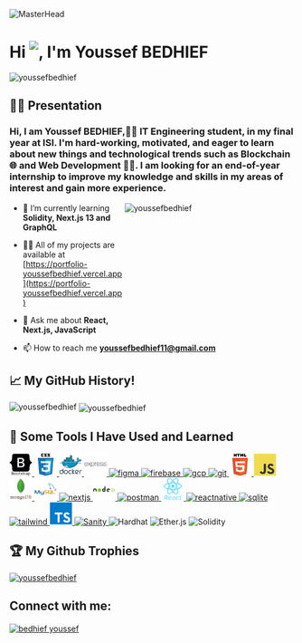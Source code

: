![MasterHead](https://camo.githubusercontent.com/ba9f3bd30647e352a3f5e1e45eb45c6ec7bad6155cd16aaedf4a426738da0ca5/68747470733a2f2f696e646f616e616c79746963612e636f6d2f7374617469632f696d616765732f62616e6e6572722e676966)

<h1 align="left">Hi <img <img src="https://camo.githubusercontent.com/e8e7b06ecf583bc040eb60e44eb5b8e0ecc5421320a92929ce21522dbc34c891/68747470733a2f2f6d656469612e67697068792e636f6d2f6d656469612f6876524a434c467a6361737252346961377a2f67697068792e676966" height="30px" data-canonical-src="https://media.giphy.com/media/hvRJCLFzcasrR4ia7z/giphy.gif" style="max-width: 100%; display: inline-block;" data-target="animated-image.originalImage">, I'm Youssef BEDHIEF</h1>
<div>
<p> <img src="https://komarev.com/ghpvc/?username=youssefbedhief&label=Profile%20views&color=0e75b6&style=flat" alt="youssefbedhief" /> </p>
 </div>
<h2 border-bottom="1px solid">🙋‍♂️  Presentation</h2>
<h3 align="left">Hi, I am Youssef BEDHIEF,👨‍🎓 IT Engineering student, in my final year at ISI. I'm hard-working, motivated, and eager to learn about new things and technological trends such as Blockchain🌐 and Web Development 👨‍💻. I am looking for an end-of-year internship to improve my knowledge and skills in my areas of interest and gain more experience.</h3>
<img align="right" height="200" width="300" src="https://corebitweb.com/wp-content/uploads/2021/09/blockchain-development.gif" alt="youssefbedhief" />

- 🌱 I’m currently learning **Solidity, Next.js 13 and GraphQL**

- 👨‍💻 All of my projects are available at [https://portfolio-youssefbedhief.vercel.app](https://portfolio-youssefbedhief.vercel.app)

- 💬 Ask me about **React, Next.js, JavaScript**

- 📫 How to reach me **youssefbedhief11@gmail.com**


<h2 border-bottom="1px solid">📈  My GitHub History!</h2>
<p><img align="left" src="https://github-readme-stats.vercel.app/api/top-langs?username=youssefbedhief&theme=noctis_minimus&show_icons=true&locale=en&layout=compact" alt="youssefbedhief" /></p>

<p>&nbsp;<img align="center" src="https://github-readme-stats.vercel.app/api?username=youssefbedhief&theme=noctis_minimus&show_icons=true&locale=en" alt="youssefbedhief" /></p>


<h2 align="left">🚀  Some Tools I Have Used and Learned</h2>
<p align="left"> <a href="https://getbootstrap.com" target="_blank" rel="noreferrer"> <img src="https://raw.githubusercontent.com/devicons/devicon/master/icons/bootstrap/bootstrap-plain-wordmark.svg" alt="bootstrap" width="40" height="40"/> </a> <a href="https://www.w3schools.com/css/" target="_blank" rel="noreferrer"> <img src="https://raw.githubusercontent.com/devicons/devicon/master/icons/css3/css3-original-wordmark.svg" alt="css3" width="40" height="40"/> </a> <a href="https://www.docker.com/" target="_blank" rel="noreferrer"> <img src="https://raw.githubusercontent.com/devicons/devicon/master/icons/docker/docker-original-wordmark.svg" alt="docker" width="40" height="40"/> </a> <a href="https://expressjs.com" target="_blank" rel="noreferrer"> <img src="https://raw.githubusercontent.com/devicons/devicon/master/icons/express/express-original-wordmark.svg" alt="express" width="40" height="40"/> </a> <a href="https://www.figma.com/" target="_blank" rel="noreferrer"> <img src="https://www.vectorlogo.zone/logos/figma/figma-icon.svg" alt="figma" width="40" height="40"/> </a> <a href="https://firebase.google.com/" target="_blank" rel="noreferrer"> <img src="https://www.vectorlogo.zone/logos/firebase/firebase-icon.svg" alt="firebase" width="40" height="40"/> </a> <a href="https://cloud.google.com" target="_blank" rel="noreferrer"> <img src="https://www.vectorlogo.zone/logos/google_cloud/google_cloud-icon.svg" alt="gcp" width="40" height="40"/> </a> <a href="https://git-scm.com/" target="_blank" rel="noreferrer"> <img src="https://www.vectorlogo.zone/logos/git-scm/git-scm-icon.svg" alt="git" width="40" height="40"/> </a> <a href="https://www.w3.org/html/" target="_blank" rel="noreferrer"> <img src="https://raw.githubusercontent.com/devicons/devicon/master/icons/html5/html5-original-wordmark.svg" alt="html5" width="40" height="40"/> </a> <a href="https://developer.mozilla.org/en-US/docs/Web/JavaScript" target="_blank" rel="noreferrer"> <img src="https://raw.githubusercontent.com/devicons/devicon/master/icons/javascript/javascript-original.svg" alt="javascript" width="40" height="40"/> </a> <a href="https://www.mongodb.com/" target="_blank" rel="noreferrer"> <img src="https://raw.githubusercontent.com/devicons/devicon/master/icons/mongodb/mongodb-original-wordmark.svg" alt="mongodb" width="40" height="40"/> </a> <a href="https://www.mysql.com/" target="_blank" rel="noreferrer"> <img src="https://raw.githubusercontent.com/devicons/devicon/master/icons/mysql/mysql-original-wordmark.svg" alt="mysql" width="40" height="40"/> </a> <a href="https://nextjs.org/" target="_blank" rel="noreferrer"> <img src="https://cdn.worldvectorlogo.com/logos/nextjs-2.svg" alt="nextjs" width="40" height="40"/> </a> <a href="https://nodejs.org" target="_blank" rel="noreferrer"> <img src="https://raw.githubusercontent.com/devicons/devicon/master/icons/nodejs/nodejs-original-wordmark.svg" alt="nodejs" width="40" height="40"/> </a> <a href="https://postman.com" target="_blank" rel="noreferrer"> <img src="https://www.vectorlogo.zone/logos/getpostman/getpostman-icon.svg" alt="postman" width="40" height="40"/> </a> <a href="https://reactjs.org/" target="_blank" rel="noreferrer"> <img src="https://raw.githubusercontent.com/devicons/devicon/master/icons/react/react-original-wordmark.svg" alt="react" width="40" height="40"/> </a> <a href="https://reactnative.dev/" target="_blank" rel="noreferrer"> <img src="https://reactnative.dev/img/header_logo.svg" alt="reactnative" width="40" height="40"/> </a> <a href="https://www.sqlite.org/" target="_blank" rel="noreferrer"> <img src="https://www.vectorlogo.zone/logos/sqlite/sqlite-icon.svg" alt="sqlite" width="40" height="40"/> </a> <a href="https://tailwindcss.com/" target="_blank" rel="noreferrer"> <img src="https://www.vectorlogo.zone/logos/tailwindcss/tailwindcss-icon.svg" alt="tailwind" width="40" height="40"/> </a> <a href="https://www.typescriptlang.org/" target="_blank" rel="noreferrer"> <img src="https://raw.githubusercontent.com/devicons/devicon/master/icons/typescript/typescript-original.svg" alt="typescript" width="40" height="40"/> <img src="https://images.g2crowd.com/uploads/product/image/large_detail/large_detail_96102ac6497377cd53da621075fe828e/sanity.png" alt="Sanity" width="40" height="40"/>
 </a> <img src="https://portfolio-youssefbedhief.vercel.app/_next/image?url=https%3A%2F%2Fcdn.sanity.io%2Fimages%2Ftqgpmz45%2Fproduction%2Fb1cc7ffc7525ebb857670a8a97b2a76bf4083fb4-300x208.png&w=128&q=75" alt="Hardhat" width="40" height="30"/> <img src="https://portfolio-youssefbedhief.vercel.app/_next/image?url=https%3A%2F%2Fcdn.sanity.io%2Fimages%2Ftqgpmz45%2Fproduction%2Fcab622602f854d1765e1351035ece1f4664dd0a8-300x189.png&w=128&q=75" alt="Ether.js" width="40" height="30"/>  <img src="https://portfolio-youssefbedhief.vercel.app/_next/image?url=https%3A%2F%2Fcdn.sanity.io%2Fimages%2Ftqgpmz45%2Fproduction%2F4677b36bb036170051d76b044cade86570693a46-1200x1862.png&w=128&q=75" alt="Solidity" width="25" height="40"/></p>

<h2 align="left">🏆  My Github Trophies</h2>
<p align="left"> <a href="https://github.com/ryo-ma/github-profile-trophy"><img src="https://github-profile-trophy.vercel.app/?username=youssefbedhief&theme=onestar" alt="youssefbedhief" /></a> </p>

<h2 align="left">Connect with me:</h2>
<p align="left">
<a href="https://linkedin.com/in/bedhief youssef" target="blank"><img align="center" src="https://raw.githubusercontent.com/rahuldkjain/github-profile-readme-generator/master/src/images/icons/Social/linked-in-alt.svg" alt="bedhief youssef" height="30" width="40" /></a>
</p>
